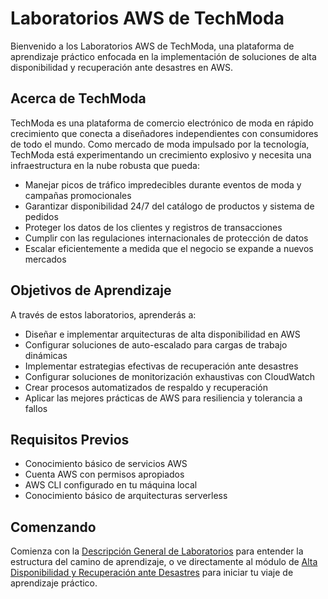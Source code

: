 # Laboratorios AWS de TechModa

Bienvenido a los Laboratorios AWS de TechModa, una plataforma de aprendizaje práctico enfocada en la implementación de soluciones de alta disponibilidad y recuperación ante desastres en AWS.

## Acerca de TechModa

TechModa es una plataforma de comercio electrónico de moda en rápido crecimiento que conecta a diseñadores independientes con consumidores de todo el mundo. Como mercado de moda impulsado por la tecnología, TechModa está experimentando un crecimiento explosivo y necesita una infraestructura en la nube robusta que pueda:

- Manejar picos de tráfico impredecibles durante eventos de moda y campañas promocionales
- Garantizar disponibilidad 24/7 del catálogo de productos y sistema de pedidos
- Proteger los datos de los clientes y registros de transacciones
- Cumplir con las regulaciones internacionales de protección de datos
- Escalar eficientemente a medida que el negocio se expande a nuevos mercados

## Objetivos de Aprendizaje

A través de estos laboratorios, aprenderás a:

- Diseñar e implementar arquitecturas de alta disponibilidad en AWS
- Configurar soluciones de auto-escalado para cargas de trabajo dinámicas
- Implementar estrategias efectivas de recuperación ante desastres
- Configurar soluciones de monitorización exhaustivas con CloudWatch
- Crear procesos automatizados de respaldo y recuperación
- Aplicar las mejores prácticas de AWS para resiliencia y tolerancia a fallos

## Requisitos Previos

- Conocimiento básico de servicios AWS
- Cuenta AWS con permisos apropiados
- AWS CLI configurado en tu máquina local
- Conocimiento básico de arquitecturas serverless

## Comenzando

Comienza con la [Descripción General de Laboratorios](labs/index.md) para entender la estructura del camino de aprendizaje, o ve directamente al módulo de [Alta Disponibilidad y Recuperación ante Desastres](labs/ha-dr/index.md) para iniciar tu viaje de aprendizaje práctico.
